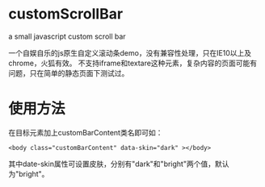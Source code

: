 # customScrollBar
a small javascript custom scroll bar 

一个自娱自乐的js原生自定义滚动条demo，没有兼容性处理，只在IE10以上及chrome，火狐有效。
不支持iframe和textare这种元素，复杂内容的页面可能有问题，只在简单的静态页面下测试过。

# 使用方法
在目标元素加上customBarContent类名即可如：

    <body class="customBarContent" data-skin="dark" ></body>

其中date-skin属性可设置皮肤，分别有"dark"和"bright"两个值，默认为"bright"。


